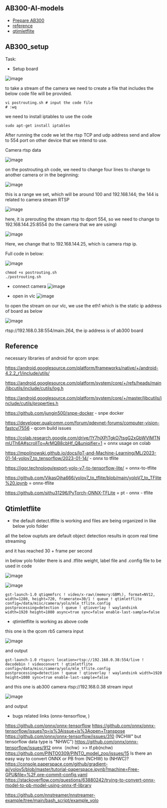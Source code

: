 ## AB300-AI-models
* [Prepare AB300](#ab300_setup)
* [reference](#reference)
* [qtimletflite](#qtimletflite)

## AB300_setup   
Task: 
- Setup board
  
![image](https://github.com/UbaydullohML/AB300-AI-models/assets/75980506/d2106ab6-ae2f-4d8a-92bd-f267509e077c)

to take a stream of the camera we need to create a file that includes the below code file will be provided.

    vi postrouting.sh # input the code file 
    # :wq

we need to install iptables to use the code

    sudo apt-get install iptables


After running the code we let the rtsp TCP and udp address send and allow to 554 port on other device that we intend to use.

Camera rtsp data

![image](https://github.com/UbaydullohML/AB300-AI-models/assets/75980506/6b22c8c9-c70d-452e-b097-da8dbb3ef5d9)

on the postrouting.sh code, we need to change four lines to change to another camera or in the beginning:

![image](https://github.com/UbaydullohML/AB300-AI-models/assets/75980506/7e3e4c3e-d510-4c77-bd51-e6cd6e79cf0a)

this is a range we set, which will be around 100 and 192.168.144; the 144 is related to camera stream RTSP

![image](https://github.com/UbaydullohML/AB300-AI-models/assets/75980506/e75122d2-76a7-4d89-82fd-7bc44d4afc28)

here, it is prerouting the stream rtsp to dport 554, so we need to change to 192.168.144.25:8554 (to the camera that we are using)

![image](https://github.com/UbaydullohML/AB300-AI-models/assets/75980506/f5ef1bf3-8533-48da-8ce1-c185a1421d2e)

Here, we change that to 192.168.144.25, which is camera rtsp ip.


Full code in below:

![image](https://github.com/UbaydullohML/AB300-AI-models/assets/75980506/0ca41fb7-432d-4075-a4b9-e87b3099c8b5)

    chmod +x postrouting.sh
    ./postrouting.sh

- connect camera
![image](https://github.com/UbaydullohML/AB300-AI-models/assets/75980506/bf1aa7be-d661-4ef4-8e23-5fcc25dd30ea)

- open in vlc
![image](https://github.com/UbaydullohML/AB300-AI-models/assets/75980506/161b0274-2e53-46c3-83a4-590ca5eb5577)

to open the stream on our vlc, we use the eth1 which is the static ip address of board as below

![image](https://github.com/UbaydullohML/AB300-AI-models/assets/75980506/3e2dfaea-719a-4cbb-8cd8-4f67920a56e3)

rtsp://192.168.0.38:554/main.264, the ip address is of ab300 board


## Reference
necessary libraries of android for qcom snpe:

https://android.googlesource.com/platform/frameworks/native/+/android-4.2.2_r1/include/utils/

https://android.googlesource.com/platform/system/core/+/refs/heads/main/libcutils/include/cutils/log.h

https://android.googlesource.com/platform/system/core/+/master/libcutils/include/cutils/properties.h

https://github.com/jungin500/snpe-docker    - snpe docker

https://developer.qualcomm.com/forum/qdevnet-forums/computer-vision-fastcv/7556  - qcom build issues

https://colab.research.google.com/drive/1Y7hjXPiTgkO7tsgG2xGbWVlMTNmUTh6A#scrollTo=ArMQB8cbHf_Q&uniqifier=1   = onnx usage on colab

https://mpolinowski.github.io/docs/IoT-and-Machine-Learning/ML/2023-01-14-yolov7_to_tensorflow/2023-01-14/  - onnx to tflite

https://igor.technology/export-yolo-v7-to-tensorflow-lite/     = onnx-to-tflite

https://github.com/VikasOjha666/yolov7_to_tflite/blob/main/yoloV7_to_TFlite%20.ipynb   = onnx-tflite

https://github.com/sithu31296/PyTorch-ONNX-TFLite    = pt - onnx - tflite

## Qtimletflite

- the default detect.tflite is working and files are being organized in like below yolo folder

all the below ouptuts are default object detection results in qcom real time streaming

and it has reached 30 + frame per second

in below yolo folder there is and .tflite weight, label file and .config file to be used in code

![image](https://github.com/UbaydullohML/AB300-AI-models/assets/75980506/5e3f8a27-c19e-4304-ab6b-6bebd2b7ebe0)

![image](https://github.com/UbaydullohML/AB300-AI-models/assets/75980506/998246ab-4127-4150-9dc1-2cf05b232578)

    gst-launch-1.0 qtiqmmfsrc ! video/x-raw\(memory:GBM\), format=NV12, width=1280, height=720, framerate=30/1 ! queue ! qtimletflite config=/data/misc/camera/yolo/mle_tflite.config 
    postprocessing=detection ! queue ! qtioverlay ! waylandsink  width=1920 height=1080 async=true sync=false enable-last-sample=false

- qtimletflite is working as above code

this one is the qcom rb5 camera input

![image](https://github.com/UbaydullohML/AB300-AI-models/assets/75980506/4eee223a-5d61-4ddf-b000-9cb748b5ccd6)

and output

    gst-launch-1.0 rtspsrc location=rtsp://192.168.0.38:554/live ! decodebin ! videoconvert ! qtimletflite config=/data/misc/camera/yolo/mle_tflite.config
    postprocessing=detection ! queue ! qtioverlay ! waylandsink width=1920 height=1080 sync=true enable-last-sample=false

and this one is ab300 camera rtsp://192.168.0.38 stream input

![image](https://github.com/UbaydullohML/AB300-AI-models/assets/75980506/339b8f7e-80e7-4271-832f-af1ddd19f2ac)

and output


- bugs related links (onnx-tensorflow, )
  
https://github.com/onnx/onnx-tensorflow
https://github.com/onnx/onnx-tensorflow/issues?q=is%3Aissue+is%3Aopen+Transpose
https://github.com/onnx/onnx-tensorflow/issues/310     (NCHW" but tensorflow data type is "NHWC")
https://github.com/onnx/onnx-tensorflow/issues/912      onnx（nchw）>> tf.pb(nchw)
https://github.com/PINTO0309/PINTO_model_zoo/issues/15    Is there an easy way to convert ONNX or PB from (NCHW) to (NHWC)?
https://console.paperspace.com/github/gradient-ai/yolov5/blob/master/tutorial-paperspace.ipynb?machine=Free-GPU&file=%2F.pre-commit-config.yaml
https://stackoverflow.com/questions/63880242/trying-to-convert-onnx-model-to-pb-model-using-onnx-tf-library

https://github.com/nnstreamer/nnstreamer-example/tree/main/bash_script/example_yolo


